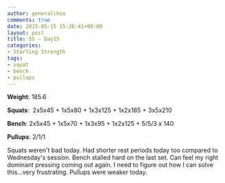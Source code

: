 ```yaml
---
author: generalchoa
comments: true
date: 2015-05-15 15:26:41+00:00
layout: post
title: SS – Day15
categories:
- Starting Strength
tags:
- squat
- bench
- pullups
---
```


**Weight**:  185.6

**Squats**:  2x5x45 + 1x5x80 + 1x3x125 + 1x2x165 + 3x5x210

**Bench**:  2x5x45 + 1x5x70 + 1x3x95 + 1x2x125 + 5/5/3 x 140

**Pullups**:  2/1/1

Squats weren't bad today.  Had shorter rest periods today too compared to Wednesday's session.  Bench stalled hard on the last set.  Can feel my right dominant pressing coming out again.
I need to figure out how I can solve this...very frustrating.  Pullups were weaker today.